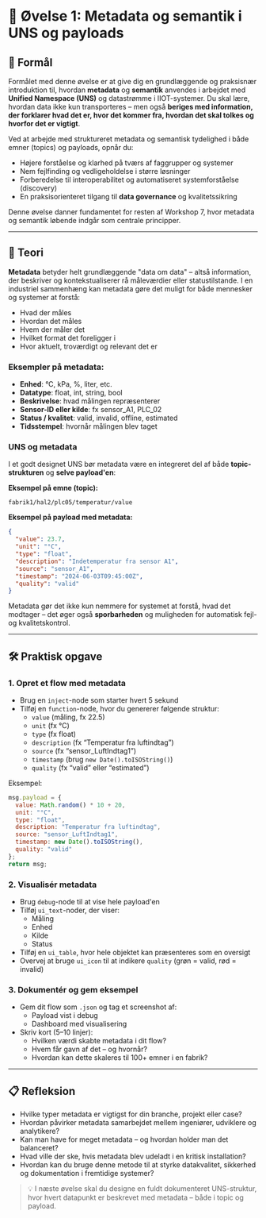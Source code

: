 # 🧪 Øvelse 1: Metadata og semantik i UNS og payloads

## 🎯 Formål
Formålet med denne øvelse er at give dig en grundlæggende og praksisnær introduktion til, hvordan **metadata** og **semantik** anvendes i arbejdet med **Unified Namespace (UNS)** og datastrømme i IIOT-systemer. Du skal lære, hvordan data ikke kun transporteres – men også **beriges med information, der forklarer hvad det er, hvor det kommer fra, hvordan det skal tolkes og hvorfor det er vigtigt**.

Ved at arbejde med struktureret metadata og semantisk tydelighed i både emner (topics) og payloads, opnår du:
- Højere forståelse og klarhed på tværs af faggrupper og systemer
- Nem fejlfinding og vedligeholdelse i større løsninger
- Forberedelse til interoperabilitet og automatiseret systemforståelse (discovery)
- En praksisorienteret tilgang til **data governance** og kvalitetssikring

Denne øvelse danner fundamentet for resten af Workshop 7, hvor metadata og semantik løbende indgår som centrale principper.

---

## 📖 Teori
**Metadata** betyder helt grundlæggende "data om data" – altså information, der beskriver og kontekstualiserer rå måleværdier eller statustilstande. I en industriel sammenhæng kan metadata gøre det muligt for både mennesker og systemer at forstå:
- Hvad der måles
- Hvordan det måles
- Hvem der måler det
- Hvilket format det foreligger i
- Hvor aktuelt, troværdigt og relevant det er

### Eksempler på metadata:
- **Enhed**: °C, kPa, %, liter, etc.
- **Datatype**: float, int, string, bool
- **Beskrivelse**: hvad målingen repræsenterer
- **Sensor-ID eller kilde**: fx sensor_A1, PLC_02
- **Status / kvalitet**: valid, invalid, offline, estimated
- **Tidsstempel**: hvornår målingen blev taget

### UNS og metadata
I et godt designet UNS bør metadata være en integreret del af både **topic-strukturen** og **selve payload'en**:

**Eksempel på emne (topic):**
```
fabrik1/hal2/plc05/temperatur/value
```

**Eksempel på payload med metadata:**
```json
{
  "value": 23.7,
  "unit": "°C",
  "type": "float",
  "description": "Indetemperatur fra sensor A1",
  "source": "sensor_A1",
  "timestamp": "2024-06-03T09:45:00Z",
  "quality": "valid"
}
```
Metadata gør det ikke kun nemmere for systemet at forstå, hvad det modtager – det øger også **sporbarheden** og muligheden for automatisk fejl- og kvalitetskontrol.

---

## 🛠️ Praktisk opgave

### 1. Opret et flow med metadata
- Brug en `inject`-node som starter hvert 5 sekund
- Tilføj en `function`-node, hvor du genererer følgende struktur:
  - `value` (måling, fx 22.5)
  - `unit` (fx °C)
  - `type` (fx float)
  - `description` (fx “Temperatur fra luftindtag”) 
  - `source` (fx “sensor_LuftIndtag1”)
  - `timestamp` (brug `new Date().toISOString()`)
  - `quality` (fx “valid” eller “estimated”)

Eksempel:
```javascript
msg.payload = {
  value: Math.random() * 10 + 20,
  unit: "°C",
  type: "float",
  description: "Temperatur fra luftindtag",
  source: "sensor_LuftIndtag1",
  timestamp: new Date().toISOString(),
  quality: "valid"
};
return msg;
```

### 2. Visualisér metadata
- Brug `debug`-node til at vise hele payload'en
- Tilføj `ui_text`-noder, der viser:
  - Måling
  - Enhed
  - Kilde
  - Status
- Tilføj en `ui_table`, hvor hele objektet kan præsenteres som en oversigt
- Overvej at bruge `ui_icon` til at indikere `quality` (grøn = valid, rød = invalid)

### 3. Dokumentér og gem eksempel
- Gem dit flow som `.json` og tag et screenshot af:
  - Payload vist i debug
  - Dashboard med visualisering
- Skriv kort (5–10 linjer):
  - Hvilken værdi skabte metadata i dit flow?
  - Hvem får gavn af det – og hvornår?
  - Hvordan kan dette skaleres til 100+ emner i en fabrik?

---

## 📋 Refleksion
- Hvilke typer metadata er vigtigst for din branche, projekt eller case?
- Hvordan påvirker metadata samarbejdet mellem ingeniører, udviklere og analytikere?
- Kan man have for meget metadata – og hvordan holder man det balanceret?
- Hvad ville der ske, hvis metadata blev udeladt i en kritisk installation?
- Hvordan kan du bruge denne metode til at styrke datakvalitet, sikkerhed og dokumentation i fremtidige systemer?

> 💡 I næste øvelse skal du designe en fuldt dokumenteret UNS-struktur, hvor hvert datapunkt er beskrevet med metadata – både i topic og payload.

